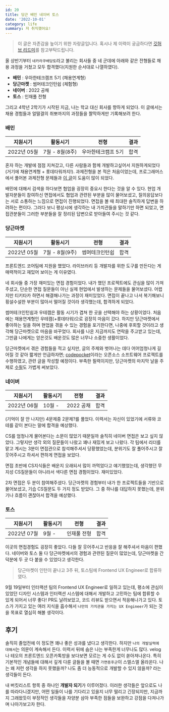 ```yaml
---
id: 20
title: 당근 배민 네이버 토스
date: '2022-10-01'
category: life
summary: 저 취직했어요!
---
```


> 이 글은 자존감을 높이기 위한 자랑글입니다. 혹시나 제 이력이 궁금하다면 [깃허브 리드미](https://github.com/qkrdmstlr3)를 참고부탁드립니다.

올 상반기부터 `네카라쿠배당토`라고 불리는 회사들 중 네 군데에 아래와 같은 전형들로 채용 과정을 거쳤고 모두 합격했다(지원한 순서대로 나열하였다).

- **배민** : 우아한테크캠프 5기 (채용연계형)
- **당근마켓** : 썸머테크인턴쉽 (체험형)
- **네이버** : 2022 공채
- **토스** : 인재풀 전형

그리고 4학년 2학기가 시작된 지금, 나는 학교 대신 회사를 향하게 되었다. 이 글에서는 채용 경험들과 얼떨결의 취뽀까지의 과정들을 짤막하게만 기록해보려 한다.

### 배민

| 지원시기    | 활동시기       | 전형               | 결과 |
| ----------- | -------------- | ------------------ | ---- |
| 2022년 05월 | 7월 - 8월(8주) | 우아한테크캠프 5기 | 합격 |

혼자 하는 개발에 점점 지쳐갔고, 다른 사람들과 함께 개발하고싶어서 지원하게되었다(거기에 채용연계형 + 롯데타워까지!). 과제전형을 본 적은 처음이었는데, 프로그래머스에서 풀어본 과제전형 문제들과 [이 글](https://junilhwang.github.io/TIL/Javascript/Design/Vanilla-JS-Component/)이 도움이 많이 되었다.

배민에 대해서 검색을 하다보면 협업을 굉장히 중요시 한다는 것을 알 수 있다. 현업 개발자분들이 참여하신 면접에서도 협업과 관련된 부분을 많이 물어보셨고, 질의응답보다는 서로 소통하는 느낌으로 면접이 진행되었다. 면접을 볼 때 최대한 솔직하게 답변을 하려하는 편이다. 그러다 보니 평상시에 생각하는 내 가치관들을 말하기만 하면 되었고, 면접관분들이 그러한 부분들을 잘 정리된 답변으로 받아들여 주시는 것 같다.

### 당근마켓

| 지원시기    | 활동시기       | 전형           | 결과 |
| ----------- | -------------- | -------------- | ---- |
| 2022년 05월 | 7월 - 8월(9주) | 썸머테크인턴쉽 | 합격 |

프론트엔드 코어팀에 지원을 했었다. 라이브러리 등 개발자를 위한 도구를 만든다는 게 매력적이고 재밌어 보이는 게 이유였다.

네 회사들 중 가장 재미있는 면접 경험이었다. 내가 했던 프로젝트에도 관심을 많이 가져주셨고, 단순한 면접 질문들이 아닌 실제 현업에서 발생하는 문제들을 물어보셨다. 어렵지만 티키타카 하면서 해결해나가는 과정이 재미있었다. 면접이 끝나고 나서 복기해보니 횡설수설한 부분이 많아서 떨어질 것이라 생각했는데, 합격하게 되었다.

썸머테크인턴쉽과 우테캠은 활동 시기가 겹쳐 한 곳을 선택해야 하는 상황이었다. 처음에는 채용연계형인 우테캠(+롯데타워)으로 굉장히 마음이 갔다. 하지만 당근마켓에서 좋아하는 일을 하며 현업을 겪을 수 있는 경험을 포기한다면, 나중에 후회할 것이라고 생각해 당근마켓으로 마음을 바꾸었다. 회사를 나온 지금까지도 연락을 주고받고 있는데, 그만큼 나에게는 얻은것도 배운것도 많은 너무나 소중한 생활이었다.

당근마켓에서 겪은 경험들을 적고 싶지만, 글의 주제와 벗어나는 데다 어어엄청나게 길어질 것 같아 짧게만 언급하자면; [codepocket](https://github.com/daangn/codepocket)이라는 오픈소스 소프트웨어 프로젝트를 수행하였고, 관련 글을 작성할 예정이다. 부족한 필력이지만, 당근마켓의 마지막 날을 주제로 [수필](https://www.shellboylog.com/life/19)도 가볍게 써보았다.

### 네이버

| 지원시기    | 활동시기 | 전형      | 결과 |
| ----------- | -------- | --------- | ---- |
| 2022년 06월 | 10월 -   | 2022 공채 | 합격 |

(기억이 잘 안 나지만) 4문제중 2문제?를 풀었다. 이력서는 자신이 있었기에 서류와 코테를 같이 본다는 말에 합격을 예상했다.

CS를 엄청나게 물어본다는 소문이 많았기 때문일까 솔직히 네이버 면접은 보고 싶지 않았다. 그렇지만 생각 외의 질문들이 나왔고 꽤나 재밌게 보고 나왔다. 각 팀에서 리더를 맡고 계시는 3분이 면접관으로 참석해주셔서 당황했었는데, 분위기도 잘 풀어주시고 잘 웃어주시고 하셔서 편하게 면접을 보았다.

면접 초반에 CS지식들은 배운지 오래되서 많이 까먹었다고 얘기했었는데, 생각했던 무지성 CS질문들이 아니라서 색다른 면접 경험이었다. 재미있었다.

2차 면접은 두 분이 참여해주셨다. 당근마켓의 경험부터 내가 한 프로젝트들을 기반으로 물어보셨고, 기습 CS질문도 두 가지 정도 받았다. 그 중 하나를 대답하지 못했는데, 분위기나 흐름이 괜찮아서 합격을 예상했다.

### 토스

| 지원시기    | 활동시기 | 전형        | 결과 |
| ----------- | -------- | ----------- | ---- |
| 2022년 07월 | 9월 -    | 인재풀 전형 | 합격 |

이곳의 면접경험도 굉장히 좋았다. 다들 잘 웃어주시고 반응을 잘 해주셔서 마음이 편했다. 네이버와 토스 둘 다 당근마켓에서의 경험과 관련된 질문이 많았는데, 당근마켓을 간 덕분에 두 곳 다 붙을 수 있었다고 생각한다.

> 당근마켓이 인턴이 끝나고 3주 뒤, 토스팀에 Frontend UX Engineer로 합류하였다.

9월 19일부터 인터랙션 팀의 Frontend UX Engineer로 일하고 있는데, 평소에 관심이 있었던 디자인 시스템과 인터랙션 시스템에 대해서 개발하고 고민하는 팀에 합류할 수 있게 되어서 너무 좋다! PR도 날려보았고, 코드 리뷰도 받으면서 적응해나가고 있다. 토스가 가지고 있는 여러 지식을 흡수해서 `나만의 가치관을 가지는 UX Engineer`가 되는 것을 목표로 열심히 해볼 생각이다.

## 후기

솔직히 졸업전에 이 정도면 꽤나 좋은 성과를 냈다고 생각한다. 하지만 `나의 개발실력에 대해서`는 의문이 계속해서 든다. 이력서 뒤에 숨은 나는 부족한게 너무나도 많다. velog나 테오의 프론트엔드 오픈카톡방을 보다보면 모르는 게 수도 없이 쏟아져나온다. 특히 기본적인 개념들에 대해서 깊게 다룬 글들을 볼 때면 `가면증후군`이 스멀스멀 올라온다. 나는 왜 저런 생각을 하지 못했을까? 나도 좀 더 능동적으로 개발할 수 있지 않을까? 라는 생각들이 든다.

내 버킷리스트 항목 중 하나인 **개발자 되기**가 이루어졌다. 이러한 생각들은 앞으로도 나를 따라다니겠지만, 어떤 일들이 나를 기다리고 있을지 너무 떨리고 긴장되지만, 지금까지 그래왔듯이 부정적인 생각들을 자양분 삼아 부족한 점들을 보완하고 강점을 다져나가며 나아가보고자 한다.
